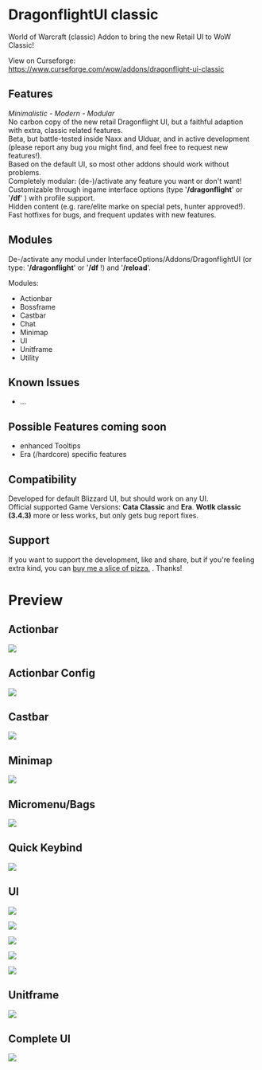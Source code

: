 # DragonflightUI classic

World of Warcraft (classic) Addon to bring the new Retail UI to WoW Classic!

View on Curseforge: https://www.curseforge.com/wow/addons/dragonflight-ui-classic

## Features

_Minimalistic - Modern - Modular_\
No carbon copy of the new retail Dragonflight UI, but a faithful adaption with extra, classic related features.\
Beta, but battle-tested inside Naxx and Ulduar, and in active development (please report any bug you might find, and feel free to request new features!).\
Based on the default UI, so most other addons should work without problems.\
Completely modular: (de-)/activate any feature you want or don't want! \
Customizable through ingame interface options (type '**/dragonflight**' or '**/df**' ) with profile support. \
Hidden content (e.g. rare/elite marke on special pets, hunter approved!).\
Fast hotfixes for bugs, and frequent updates with new features.

## Modules

De-/activate any modul under InterfaceOptions/Addons/DragonflightUI (or type: '**/dragonflight**' or '**/df** !) and '**/reload**'.

Modules:

- Actionbar
- Bossframe
- Castbar
- Chat
- Minimap
- UI
- Unitframe
- Utility

## Known Issues

- ...

## Possible Features coming soon

- enhanced Tooltips
- Era (/hardcore) specific features

## Compatibility

Developed for default Blizzard UI, but should work on any UI.\
Official supported Game Versions: **Cata Classic** and **Era**.
**Wotlk classic (3.4.3)** more or less works, but only gets bug report fixes.

## Support

If you want to support the development, like and share, but if you're feeling extra kind, you can [buy me a slice of pizza.](https://www.buymeacoffee.com/karlheinzschneider "https://www.buymeacoffee.com/karlheinzschneider") . Thanks!

# Preview

## Actionbar

![](Screenshots/v0.10/Actionbar.png)

## Actionbar Config

![](Screenshots/v0.10/ActionbarConfig.png)

## Castbar

![](Screenshots/v0.10/Castbar.png)

## Minimap

![](Screenshots/v0.10/Minimap.png)

## Micromenu/Bags

![](Screenshots/v0.10/Micromenu-Bag.png)

## Quick Keybind

![](Screenshots/v0.10/QuickKeybind.png)

## UI

![](Screenshots/v0.11/Bags.png)

![](Screenshots/v0.11/CharacterFrame.png)

![](Screenshots/v0.11/Spellbook.png)

![](Screenshots/v0.11/Profession.png)

![](Screenshots/v0.11/Profession_small.png)

## Unitframe

![](Screenshots/v0.10/Unitframes.png)

## Complete UI

![](Screenshots/v0.10/Fullscreen.png)
